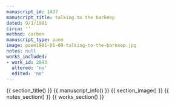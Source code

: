 ```yaml
---
manuscript_id: 1437
manuscript_title: talking to the barkeep
dated: 9/1/1981
circa: ''
method: carbon
manuscript_type: poem
image: poem1981-01-09-talking-to-the-barkeep.jpg
notes: null
works_included:
- work_id: 2893
  altered: 'no'
  edited: 'no'
---
```


{{ section_title() }}
{{ manuscript_info() }}
{{ section_image() }}
{{ notes_section() }}
{{ works_section() }}
